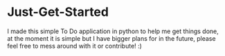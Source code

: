 # Just-Get-Started
I made this simple To Do application in python to help me get things done, at the moment it is simple but I have bigger plans for in the future, please feel free to mess around with it or contribute! :)
